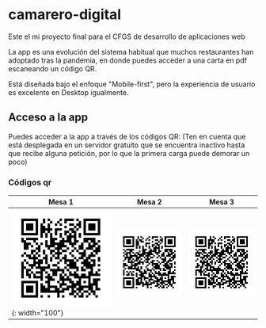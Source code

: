 # camarero-digital

Este el mi proyecto final para el CFGS de desarrollo de aplicaciones web

La app es una evolución del sistema habitual que muchos restaurantes han adoptado tras la pandemia, en donde puedes acceder a una carta en pdf escaneando un código QR.

Está diseñada bajo el enfoque "Mobile-first", pero la experiencia de usuario es excelente en Desktop igualmente.


## Acceso a la app
Puedes acceder a la app a través de los códigos QR: 
(Ten en cuenta que está desplegada en un servidor gratuíto que se encuentra inactivo hasta que recibe alguna petición, por lo que la primera carga puede demorar un poco)

### Códigos qr
| Mesa 1                                 | Mesa 2                                 | Mesa 3                                 |
|----------------------------------------|----------------------------------------|----------------------------------------|
| ![QR enlace a mesa 1](resources/qrCodes/mesa_1.png){: width="100"} | ![QR enlace a mesa 2](resources/qrCodes/mesa_2.png) | ![QR enlace a mesa 3](resources/qrCodes/mesa_3.png) |

